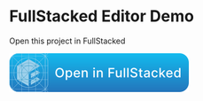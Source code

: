 # FullStacked Editor Demo

Open this project in FullStacked

[![Open in FullStacked](https://raw.githubusercontent.com/fullstackedorg/website/main/open-in-fullstacked.svg)](https://fullstacked.org/share?git=https://github.com/fullstackedorg/editor-sample-demo.git?title=Demo)
